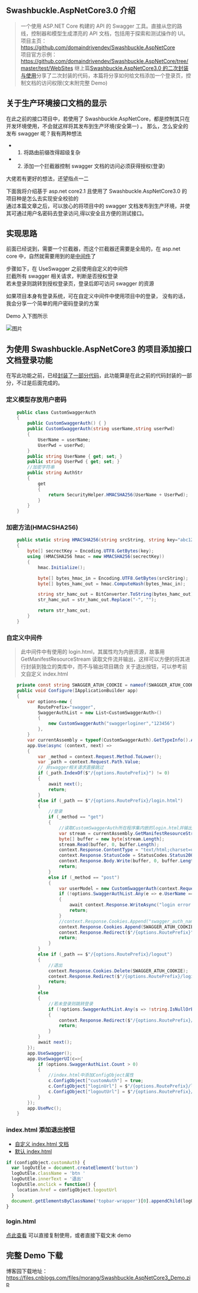 ## Swashbuckle.AspNetCore3.0 介绍

> 一个使用 ASP.NET Core 构建的 API 的 Swagger 工具。直接从您的路线，控制器和模型生成漂亮的 API 文档，包括用于探索和测试操作的 UI。  
> 项目主页：https://github.com/domaindrivendev/Swashbuckle.AspNetCore  
> 项目官方示例：https://github.com/domaindrivendev/Swashbuckle.AspNetCore/tree/master/test/WebSites
> 继上篇[Swashbuckle.AspNetCore3.0 的二次封装与使用](https://www.cnblogs.com/morang/p/9740190.html)分享了二次封装的代码，本篇将分享如何给文档添加一个登录页，控制文档的访问权限(文末附完整 Demo)

## 关于生产环境接口文档的显示

在此之前的接口项目中，若使用了 Swashbuckle.AspNetCore，都是控制其只在开发环境使用，不会就这样将其发布到生产环境(安全第一) 。
那么，怎么安全的发布 swagger 呢？我有两种想法

- 1. 将路由前缀改得超级复杂
- 2. 添加一个拦截器控制 swagger 文档的访问必须获得授权(登录)

大佬若有更好的想法，还望指点一二

下面我将介绍基于 asp.net core2.1 且使用了 Swashbuckle.AspNetCore3.0 的项目种是怎么去实现安全校验的  
通过本篇文章之后，可以放心的将项目中的 swagger 文档发布到生产环境，并使其可通过用户名密码去登录访问,得以安全且方便的测试接口。

## 实现思路

前面已经说到，需要一个拦截器，而这个拦截器还需要是全局的，在 asp.net core 中，自然就需要用到的是[中间件](https://docs.microsoft.com/zh-cn/aspnet/core/fundamentals/middleware/?view=aspnetcore-2.1)了

步骤如下，在 UseSwagger 之前使用自定义的中间件  
拦截所有 swagger 相关请求，判断是否授权登录  
若未登录则跳转到授权登录页，登录后即可访问 swagger 的资源

如果项目本身有登录系统，可在自定义中间件中使用项目中的登录，
没有的话，我会分享一个简单的用户密码登录的方案

Demo 入下图所示

![图片](https://dn-coding-net-production-pp.qbox.me/b05ad408-74b6-48c1-9cbc-73f1a529d272.gif)

## 为使用 Swashbuckle.AspNetCore3 的项目添加接口文档登录功能

在写此功能之前，已经[封装了一部分代码](https://www.cnblogs.com/morang/p/9740190.html)，此功能算是在此之前的代码封装的一部分，不过是后面完成的。

### 定义模型存放用户密码

```cs
    public class CustomSwaggerAuth
    {
        public CustomSwaggerAuth() { }
        public CustomSwaggerAuth(string userName,string userPwd)
        {
            UserName = userName;
            UserPwd = userPwd;
        }
        public string UserName { get; set; }
        public string UserPwd { get; set; }
        //加密字符串
        public string AuthStr
        {
            get
            {
                return SecurityHelper.HMACSHA256(UserName + UserPwd);
            }
        }
    }
```

### 加密方法(HMACSHA256)

```cs
    public static string HMACSHA256(string srcString, string key="abc123")
    {
        byte[] secrectKey = Encoding.UTF8.GetBytes(key);
        using (HMACSHA256 hmac = new HMACSHA256(secrectKey))
        {
            hmac.Initialize();

            byte[] bytes_hmac_in = Encoding.UTF8.GetBytes(srcString);
            byte[] bytes_hamc_out = hmac.ComputeHash(bytes_hmac_in);

            string str_hamc_out = BitConverter.ToString(bytes_hamc_out);
            str_hamc_out = str_hamc_out.Replace("-", "");

            return str_hamc_out;
        }
    }
```

### 自定义中间件

> 此中间件中有使用的 login.html，其属性均为内嵌资源，故事用 GetManifestResourceStream 读取文件流并输出，这样可以方便的将其进行封装到独立的类库中，而不与输出项目耦合
> 关于退出按钮，可以参考前文自定义 index.html

```cs
    private const string SWAGGER_ATUH_COOKIE = nameof(SWAGGER_ATUH_COOKIE);
    public void Configure(IApplicationBuilder app)
    {
        var options=new {
            RoutePrefix="swagger",
            SwaggerAuthList = new List<CustomSwaggerAuth>()
            {
                new CustomSwaggerAuth("swaggerloginer","123456")
            },
        }
        var currentAssembly = typeof(CustomSwaggerAuth).GetTypeInfo().Assembly;
        app.Use(async (context, next) =>
        {
            var _method = context.Request.Method.ToLower();
            var _path = context.Request.Path.Value;
            // 非swagger相关请求直接跳过
            if (_path.IndexOf($"/{options.RoutePrefix}") != 0)
            {
                await next();
                return;
            }
            else if (_path == $"/{options.RoutePrefix}/login.html")
            {
                //登录
                if (_method == "get")
                {
                    //读取CustomSwaggerAuth所在程序集内嵌的login.html并输出
                    var stream = currentAssembly.GetManifestResourceStream($"{currentAssembly.GetName().Name}.login.html");
                    byte[] buffer = new byte[stream.Length];
                    stream.Read(buffer, 0, buffer.Length);
                    context.Response.ContentType = "text/html;charset=utf-8";
                    context.Response.StatusCode = StatusCodes.Status200OK;
                    context.Response.Body.Write(buffer, 0, buffer.Length);
                    return;
                }
                else if (_method == "post")
                {
                    var userModel = new CustomSwaggerAuth(context.Request.Form["userName"], context.Request.Form["userPwd"]);
                    if (!options.SwaggerAuthList.Any(e => e.UserName == userModel.UserName && e.UserPwd == userModel.UserPwd))
                    {
                        await context.Response.WriteAsync("login error!");
                        return;
                    }
                    //context.Response.Cookies.Append("swagger_auth_name", userModel.UserName);
                    context.Response.Cookies.Append(SWAGGER_ATUH_COOKIE, userModel.AuthStr);
                    context.Response.Redirect($"/{options.RoutePrefix}");
                    return;
                }
            }
            else if (_path == $"/{options.RoutePrefix}/logout")
            {
                //退出
                context.Response.Cookies.Delete(SWAGGER_ATUH_COOKIE);
                context.Response.Redirect($"/{options.RoutePrefix}/login.html");
                return;
            }
            else
            {
                //若未登录则跳转登录
                if (!options.SwaggerAuthList.Any(s => !string.IsNullOrEmpty(s.AuthStr) && s.AuthStr == context.Request.Cookies[SWAGGER_ATUH_COOKIE]))
                {
                    context.Response.Redirect($"/{options.RoutePrefix}/login.html");
                    return;
                }
            }
            await next();
        });
        app.UseSwagger();
        app.UseSwaggerUI(c=>{
            if (options.SwaggerAuthList.Count > 0)
            {
                //index.html中添加ConfigObject属性
                c.ConfigObject["customAuth"] = true;
                c.ConfigObject["loginUrl"] = $"/{options.RoutePrefix}/login.html";
                c.ConfigObject["logoutUrl"] = $"/{options.RoutePrefix}/logout";
            }
        });
        app.UseMvc();
    }
```

### index.html 添加退出按钮

- [自定义 index.html 文档](https://github.com/domaindrivendev/Swashbuckle.AspNetCore#customize-indexhtml)
- [默认 index.html](https://github.com/domaindrivendev/Swashbuckle.AspNetCore/blob/master/src/Swashbuckle.AspNetCore.SwaggerUI/index.html)

```js
if (configObject.customAuth) {
  var logOutEle = document.createElement('button')
  logOutEle.className = 'btn '
  logOutEle.innerText = '退出'
  logOutEle.onclick = function() {
    location.href = configObject.logoutUrl
  }
  document.getElementsByClassName('topbar-wrapper')[0].appendChild(logOutEle)
}
```

### login.html

[点此查看](http://www.17sucai.com/pins/30920.html)
可以直接复制使用，或者直接下载文末 demo

## 完整 Demo 下载

博客园下载地址：https://files.cnblogs.com/files/morang/Swashbuckle.AspNetCore3_Demo.zip
